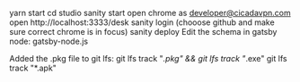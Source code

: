 yarn start
cd studio
sanity start
open chrome as developer@cicadavpn.com
open http://localhost:3333/desk
sanity login (chooose github and make sure correct chrome is in focus)
sanity deploy
Edit the schema in gatsby node: gatsby-node.js

Added the .pkg file to git lfs: git lfs track "*.pkg" && git lfs track "*.exe" git lfs track "*.apk"
